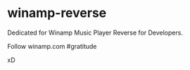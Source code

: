 # winamp-reverse
Dedicated for Winamp Music Player Reverse for Developers.

Follow winamp.com
#gratitude

xD
